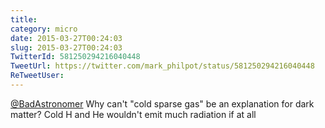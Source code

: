 ```yaml
---
title: 
category: micro
date: 2015-03-27T00:24:03
slug: 2015-03-27T00:24:03
TwitterId: 581250294216040448
TweetUrl: https://twitter.com/mark_philpot/status/581250294216040448
ReTweetUser: 
---
```


[@BadAstronomer](https://twitter.com/BadAstronomer) Why can't "cold sparse gas" be an explanation for dark matter? Cold H and He wouldn't emit much radiation if at all
